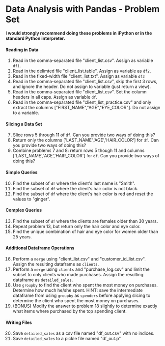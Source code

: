 # Data Analysis with Pandas - Problem Set

**I would strongly recommend doing these problems in iPython or in the standard Python interpreter.**


#### Reading in Data

1. Read in the comma-separated file "client_list.csv". Assign as variable `df1`.
2. Read in the delimted file "client_list.table". Assign as variable as `df2`.
3. Read in the fixed-width file "client_list.txt". Assign as variable `df3`
4. Read in the comma-separated file "client_list.csv", skip the first 3 rows, and ignore the header. Do not assign to variable (just return a view).
5. Read in the comma-separated file "client_list.csv". Set the column headers in all caps. Assign as variable `df`.
6. Read in the comma-separated file "client_list_practice.csv" and only extract the columns ["FIRST_NAME","AGE","EYE_COLOR"]. Do not assign to a variable.


#### Slicing a Data Set

7. Slice rows 5 through 11 of `df`. Can you provide two ways of doing this?
8. Return only the columns ['LAST_NAME','AGE','HAIR_COLOR'] for `df`. Can you provide two ways of doing this?
9. Combine problems 7 and 8: return rows 5 though 11 and columns  ['LAST_NAME','AGE','HAIR_COLOR'] for `df`. Can you provide two ways of doing this?


#### Simple Queries

10. Find the subset of `df` where the client's last name is "Smith".
11. Find the subset of `df` where the client's hair color is not black.
12. Find the subset of `df` where the client's hair color is red and reset the values to "ginger".


#### Complex Queries

13. Find the subset of `df` where the clients are females older than 30 years.
14. Repeat problem 13, but return only the hair color and eye color.
15. Find the unique combination of hair and eye color for women older than 25 years.


#### Additional Dataframe Operations

16. Perform a `merge` using "client_list.csv" and "customer_id_list.csv". Assign the resulting dataframe as `clients`.
17. Perform a `merge` using `clients` and "purchase_log.csv" and limit the subset to only clients who made purchases. Assign the resulting dataframe as `detailed_sales`.
18. Use `groupby` to find the client who spent the most money on purchases. Determine how much he/she spent. HINT: save the intermediate dataframe from using `groupby` as `spenders` before applying slicing to determine the client who spent the most money on purchases.
19. (BONUS) Modify the answer to problem 18 slightly to determine exactly what items where purchased by the top spending client.

#### Writing Files

20. Save `detailed_sales` as a csv file named "df_out.csv" with no indices.
21. Save `detailed_sales` to a pickle file named "df_out.p"
